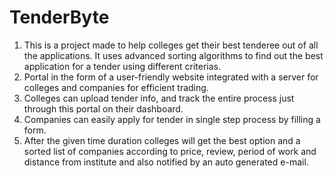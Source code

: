 # TenderByte
1. This is a project made to help colleges get their best tenderee out of all the applications. It uses advanced sorting algorithms to find out the best application for a tender using different criterias.
2. Portal in the form of a user-friendly website integrated with a server for colleges and companies for efficient trading.
3. Colleges can upload tender info, and track the entire process just through this portal on their dashboard.
4. Companies can easily apply for tender in single step process by filling a form.
5. After the given time duration colleges will get the best option and a sorted list of companies according to price, review, period of work and distance from institute and also notified by an auto generated e-mail.
